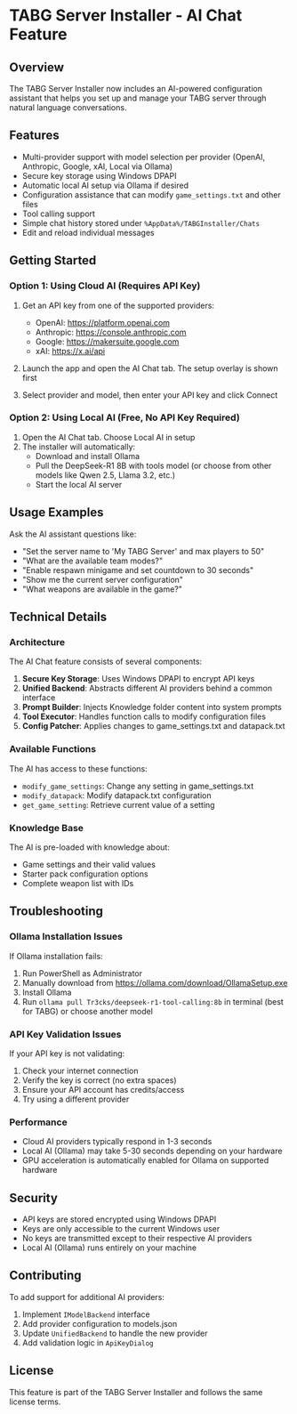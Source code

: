 # TABG Server Installer - AI Chat Feature

## Overview

The TABG Server Installer now includes an AI-powered configuration assistant that helps you set up and manage your TABG server through natural language conversations.

## Features

- Multi-provider support with model selection per provider (OpenAI, Anthropic, Google, xAI, Local via Ollama)
- Secure key storage using Windows DPAPI
- Automatic local AI setup via Ollama if desired
- Configuration assistance that can modify `game_settings.txt` and other files
- Tool calling support
- Simple chat history stored under `%AppData%/TABGInstaller/Chats`
- Edit and reload individual messages

## Getting Started

### Option 1: Using Cloud AI (Requires API Key)

1. Get an API key from one of the supported providers:
   - OpenAI: https://platform.openai.com
   - Anthropic: https://console.anthropic.com
   - Google: https://makersuite.google.com
   - xAI: https://x.ai/api

2. Launch the app and open the AI Chat tab. The setup overlay is shown first
3. Select provider and model, then enter your API key and click Connect

### Option 2: Using Local AI (Free, No API Key Required)

1. Open the AI Chat tab. Choose Local AI in setup
2. The installer will automatically:
   - Download and install Ollama
   - Pull the DeepSeek-R1 8B with tools model (or choose from other models like Qwen 2.5, Llama 3.2, etc.)
   - Start the local AI server

## Usage Examples

Ask the AI assistant questions like:

- "Set the server name to 'My TABG Server' and max players to 50"
- "What are the available team modes?"
- "Enable respawn minigame and set countdown to 30 seconds"
- "Show me the current server configuration"
- "What weapons are available in the game?"

## Technical Details

### Architecture

The AI Chat feature consists of several components:

1. **Secure Key Storage**: Uses Windows DPAPI to encrypt API keys
2. **Unified Backend**: Abstracts different AI providers behind a common interface
3. **Prompt Builder**: Injects Knowledge folder content into system prompts
4. **Tool Executor**: Handles function calls to modify configuration files
5. **Config Patcher**: Applies changes to game_settings.txt and datapack.txt

### Available Functions

The AI has access to these functions:

- `modify_game_settings`: Change any setting in game_settings.txt
- `modify_datapack`: Modify datapack.txt configuration
- `get_game_setting`: Retrieve current value of a setting

### Knowledge Base

The AI is pre-loaded with knowledge about:

- Game settings and their valid values
- Starter pack configuration options
- Complete weapon list with IDs

## Troubleshooting

### Ollama Installation Issues

If Ollama installation fails:

1. Run PowerShell as Administrator
2. Manually download from https://ollama.com/download/OllamaSetup.exe
3. Install Ollama
4. Run `ollama pull Tr3cks/deepseek-r1-tool-calling:8b` in terminal (best for TABG) or choose another model

### API Key Validation Issues

If your API key is not validating:

1. Check your internet connection
2. Verify the key is correct (no extra spaces)
3. Ensure your API account has credits/access
4. Try using a different provider

### Performance

- Cloud AI providers typically respond in 1-3 seconds
- Local AI (Ollama) may take 5-30 seconds depending on your hardware
- GPU acceleration is automatically enabled for Ollama on supported hardware

## Security

- API keys are stored encrypted using Windows DPAPI
- Keys are only accessible to the current Windows user
- No keys are transmitted except to their respective AI providers
- Local AI (Ollama) runs entirely on your machine

## Contributing

To add support for additional AI providers:

1. Implement `IModelBackend` interface
2. Add provider configuration to models.json
3. Update `UnifiedBackend` to handle the new provider
4. Add validation logic in `ApiKeyDialog`

## License

This feature is part of the TABG Server Installer and follows the same license terms. 